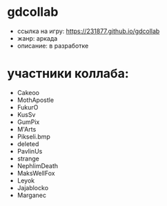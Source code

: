# gdcollab
- ссылка на игру: https://231877.github.io/gdcollab
- жанр: аркада
- описание: в разработке

# участники коллаба:
- Cakeoo
- MothApostle
- FukurO
- KusSv
- GumPix
- M'Arts
- Pikseli.bmp
- deleted
- PavlinUs
- strange
- NephlimDeath
- MaksWellFox
- Leyok
- Jajablocko
- Marganec
